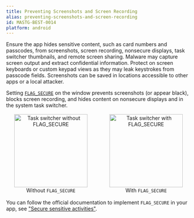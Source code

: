 ```yaml
---
title: Preventing Screenshots and Screen Recording
alias: preventing-screenshots-and-screen-recording
id: MASTG-BEST-0014
platform: android
---
```


Ensure the app hides sensitive content, such as card numbers and passcodes, from screenshots, screen recording, nonsecure displays, task switcher thumbnails, and remote screen sharing. Malware may capture screen output and extract confidential information. Protect on screen keyboards or custom keypad views as they may leak keystrokes from passcode fields. Screenshots can be saved in locations accessible to other apps or a local attacker.

Setting [`FLAG_SECURE`](https://developer.android.com/security/fraud-prevention/activities#flag_secure) on the window prevents screenshots (or appear black), blocks screen recording, and hides content on nonsecure displays and in the system task switcher.

<div style="display:flex; flex-wrap:wrap; gap:16px; align-items:flex-start; margin:16px 0;">
  <figure style="flex:1 1 220px; margin:0; text-align:center;">
    <img src="Images/Chapters/0x05d/task-switcher-without-flag-secure.png" width="200" alt="Task switcher without FLAG_SECURE">
    <figcaption>Without <code>FLAG_SECURE</code></figcaption>
  </figure>
  <figure style="flex:1 1 220px; margin:0; text-align:center;">
    <img src="Images/Chapters/0x05d/task-switcher-with-flag-secure.png" width="200" alt="Task switcher with FLAG_SECURE">
    <figcaption>With <code>FLAG_SECURE</code></figcaption>
  </figure>
</div>

You can follow the official documentation to implement `FLAG_SECURE` in your app, see ["Secure sensitive activities"](https://developer.android.com/security/fraud-prevention/activities).
